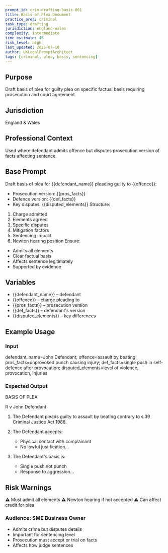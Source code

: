 ```yaml
---
prompt_id: crim-drafting-basis-061
title: Basis of Plea Document
practice_area: criminal
task_type: drafting
jurisdiction: england-wales
complexity: intermediate
time_estimate: 45
risk_level: high
last_updated: 2025-07-10
author: UKLegalPromptArchitect
tags: [criminal, plea, basis, sentencing]
---
```


## Purpose
Draft basis of plea for guilty plea on specific factual basis requiring prosecution and court agreement.

## Jurisdiction
England & Wales

## Professional Context
Used where defendant admits offence but disputes prosecution version of facts affecting sentence.

## Base Prompt
Draft basis of plea for \{\{defendant_name\}\} pleading guilty to \{\{offence\}\}:
- Prosecution version: \{\{pros_facts\}\}
- Defence version: \{\{def_facts\}\}
- Key disputes: \{\{disputed_elements\}\}
Structure:
1. Charge admitted
2. Elements agreed
3. Specific disputes
4. Mitigation factors
5. Sentencing impact
6. Newton hearing position
Ensure:
- Admits all elements
- Clear factual basis
- Affects sentence legitimately
- Supported by evidence

## Variables
- \{\{defendant_name\}\} – defendant
- \{\{offence\}\} – charge pleading to
- \{\{pros_facts\}\} – prosecution version
- \{\{def_facts\}\} – defendant's version
- \{\{disputed_elements\}\} – key differences

## Example Usage
### Input
defendant_name=John Defendant; offence=assault by beating; pros_facts=unprovoked punch causing injury; def_facts=single push in self-defence after provocation; disputed_elements=level of violence, provocation, injuries

### Expected Output
BASIS OF PLEA

R v John Defendant

1. The Defendant pleads guilty to assault by beating contrary to s.39 Criminal Justice Act 1988.

2. The Defendant accepts:
   - Physical contact with complainant
   - No lawful justification...

3. The Defendant's basis is:
   - Single push not punch
   - Response to aggression...

## Risk Warnings
⚠️ Must admit all elements
⚠️ Newton hearing if not accepted
⚠️ Can affect credit for plea

### Audience: SME Business Owner
- Admits crime but disputes details
- Important for sentencing level
- Prosecution must accept or trial on facts
- Affects how judge sentences
